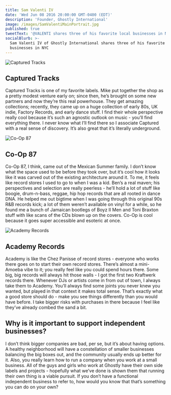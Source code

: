 ```yaml
---
title: Sam Valenti IV
date: 'Wed Jun 08 2016 20:00:00 GMT-0400 (EDT)'
description: 'Founder, Ghostly International'
image: /images/SamValentiMainPortrait.jpg
published: true
tweetText: '@VALENTI shares three of his favorite local businesses in NYC'
socialBlurb: >-
  Sam Valenti IV of Ghostly International shares three of his favorite local
  businesses in NYC
---
```


![Captured Tracks](/fornewyork/images/SamValentiCapturedTracks.jpg)

## Captured Tracks

Captured Tracks is one of my favorite labels. Mike put together the shop as a pretty modest venture early on; since then, he’s brought on some new partners and now they’re this real powerhouse. They get amazing collections; recently, they came up on a huge collection of early 80s, UK indie, Factory Records, and early dance stuff. I find their whole perspective really cool because it’s such an agnostic outlook on music - you’ll find everything there. I never know what I’ll find there so I associate Captured with a real sense of discovery. It’s also great that it’s literally underground.

![Co-Op 87](/fornewyork/images/SamValentiCoOp87.jpg)

## Co-Op 87

Co-Op 87, I think, came out of the Mexican Summer family. I don’t know what the space used to be before they took over, but it’s cool how it looks like it was carved out of the existing architecture around it. To me, it feels like record stores I used to go to when I was a kid. Ben’s a real maven; his perspectives and selection are really peerless - he’ll hold a  lot of stuff like boogie, drum-n-bass, reggae, hip hop records that are all rooted in dance DNA. He helped me out bigtime when I was going through this original 90s R&B records kick; a lot of them weren’t available on vinyl for a while, so he found me a bunch of Jamaican bootlegs of Boyz II Men and Toni Braxton stuff with like scans of the CDs blown up on the covers. Co-Op is cool because it goes super accessible and esoteric at once.

![Academy Records](/fornewyork/images/AcademyRecords.jpg)

## Academy Records

Academy is like the Chez Panisse of record stores - everyone who works there goes on to start their own record stores. There’s almost a mini-Amoeba vibe to it; you really feel like you could spend hours there. Some big, big records will always hit those walls - I got the first two Kraftwerk records there. Whenever DJs or artists come in from out of town, I always take them to Academy. You’ll always find some joints you never knew you wanted, but played in that context it makes total sense. That’s exactly what a good store should do - make you see things differently than you would have before. I take bigger risks with purchases in there because I feel like they’ve already combed the sand a bit.

## Why is it important to support independent businesses?

I don’t think bigger companies are bad, per se, but it’s about having options. A healthy neighborhood will have a constellation of smaller businesses balancing the big boxes out, and the community usually ends up better for it. Also, you really learn how to run a company when you work at a small business. All of the guys and girls who work at Ghostly have their own side labels and projects - hopefully what we’ve done is shown them that running their own thing is a viable pursuit. If you don’t have a functional independent business to refer to, how would you know that that’s something you can do on your own?

